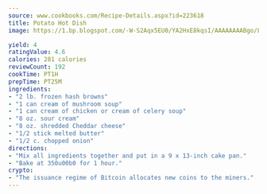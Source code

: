 ```yaml
---
source: www.cookbooks.com/Recipe-Details.aspx?id=223618
title: Potato Hot Dish
image: https://1.bp.blogspot.com/-W-S2Aqx5EU0/YA2HxE8kqsI/AAAAAAAABgo/LNxJ2X_rvYgPNsplYMgQNjuwxaZ0e3pQQCLcBGAsYHQ/s320/17.png

yield: 4
ratingValue: 4.6
calories: 281 calories
reviewCount: 192
cookTime: PT1H
prepTime: PT25M
ingredients:
- "2 lb. frozen hash browns"
- "1 can cream of mushroom soup"
- "1 can cream of chicken or cream of celery soup"
- "8 oz. sour cream"
- "8 oz. shredded Cheddar cheese"
- "1/2 stick melted butter"
- "1/2 c. chopped onion"
directions:
- "Mix all ingredients together and put in a 9 x 13-inch cake pan."
- "Bake at 350u00b0 for 1 hour."
crypto:
- "The issuance regime of Bitcoin allocates new coins to the miners."
---
```

